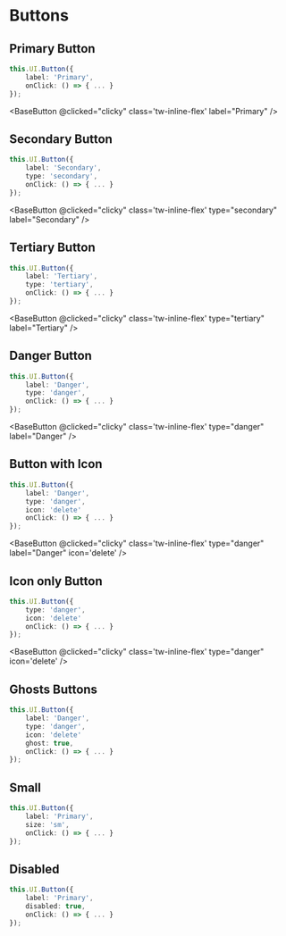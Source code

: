 <script setup>
import BaseButton from '../../../SRC/public/src/Components/Base/BaseButton.vue'

function clicky() {
    alert("You clicked a button!");
}
</script>

# Buttons

## Primary Button

```ts
this.UI.Button({
    label: 'Primary',
    onClick: () => { ... }
});
```

<BaseButton
    @clicked="clicky"
    class='tw-inline-flex'
    label="Primary"
/>

## Secondary Button

```ts
this.UI.Button({
    label: 'Secondary',
    type: 'secondary',
    onClick: () => { ... }
});
```

<BaseButton
    @clicked="clicky"
    class='tw-inline-flex'
    type="secondary"
    label="Secondary"
/>

## Tertiary Button

```ts
this.UI.Button({
    label: 'Tertiary',
    type: 'tertiary',
    onClick: () => { ... }
});
```

<BaseButton
    @clicked="clicky"
    class='tw-inline-flex'
    type="tertiary"
    label="Tertiary"
/>

## Danger Button

```ts
this.UI.Button({
    label: 'Danger',
    type: 'danger',
    onClick: () => { ... }
});
```

<BaseButton
    @clicked="clicky"
    class='tw-inline-flex'
    type="danger"
    label="Danger"
/>

## Button with Icon

```ts
this.UI.Button({
    label: 'Danger',
    type: 'danger',
    icon: 'delete'
    onClick: () => { ... }
});
```

<BaseButton
    @clicked="clicky"
    class='tw-inline-flex'
    type="danger"
    label="Danger"
    icon='delete'
/>

## Icon only Button

```ts
this.UI.Button({
    type: 'danger',
    icon: 'delete'
    onClick: () => { ... }
});
```

<BaseButton
    @clicked="clicky"
    class='tw-inline-flex'
    type="danger"
    icon='delete'
/>

## Ghosts Buttons

```ts
this.UI.Button({
    label: 'Danger',
    type: 'danger',
    icon: 'delete'
    ghost: true,
    onClick: () => { ... }
});
```

<div class='tw-flex tw-space-x-3'>
    <BaseButton
        @clicked="clicky"
        class='tw-inline-flex'
        label="Add"
        icon='add'
        ghost
    />
    <BaseButton
        @clicked="clicky"
        class='tw-inline-flex'
        type="danger"
        label="Delete"
        icon='delete'
        ghost
    />
</div>

## Small

```ts
this.UI.Button({
    label: 'Primary',
    size: 'sm',
    onClick: () => { ... }
});
```

<div class='tw-flex tw-space-x-3'>
    <BaseButton
        @clicked="clicky"
        size='sm'
        class='tw-inline-flex'
        label="Add"
    />
    <BaseButton
        @clicked="clicky"
        size='sm'
        class='tw-inline-flex'
        type="danger"
        label="Delete"
    />
</div>

## Disabled

```ts
this.UI.Button({
    label: 'Primary',
    disabled: true,
    onClick: () => { ... }
});
```

<div class='tw-flex tw-space-x-3'>
    <BaseButton
        @clicked="clicky"
        class='tw-inline-flex'
        label="Add"
        disabled
    />
    <BaseButton
        @clicked="clicky"
        class='tw-inline-flex'
        type="danger"
        label="Delete"
        disabled
    />
</div>